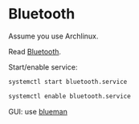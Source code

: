 # Bluetooth

Assume you use Archlinux.

Read [Bluetooth](https://wiki.archlinux.org/index.php/Bluetooth).

Start/enable service:

```sh
systemctl start bluetooth.service

systemctl enable bluetooth.service
```

GUI: use [blueman](https://github.com/blueman-project/blueman)
